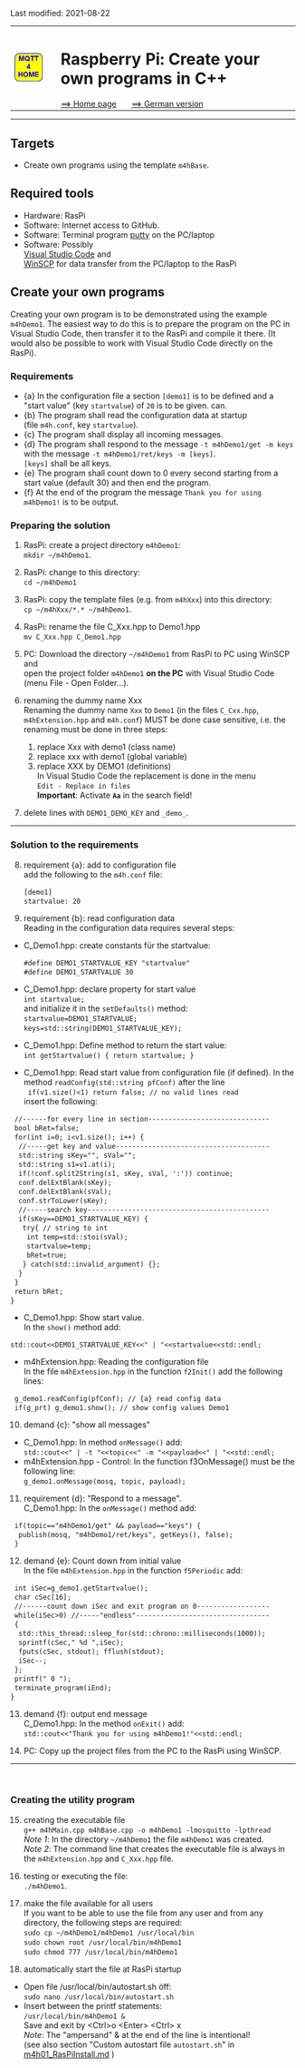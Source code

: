 Last modified: 2021-08-22   
<table><tr><td><img src="logo/mqtt4home_96.png"></td><td>&nbsp;</td><td>
<h1>Raspberry Pi: Create your own programs in C++</h1>
<a href="../readme.md">==> Home page</a> &nbsp; &nbsp; &nbsp; 
<a href="m4h09_RasPiCppCreatingYourOwnProgs.md">==> German version</a> &nbsp; &nbsp; &nbsp; 
</td></tr></table><hr>

## Targets
* Create own programs using the template `m4hBase`.   
   

## Required tools
* Hardware: RasPi
* Software: Internet access to GitHub.
* Software: Terminal program [putty](https://www.chiark.greenend.org.uk/~sgtatham/putty/latest.html) on the PC/laptop
* Software: Possibly   
   [Visual Studio Code](https://code.visualstudio.com/) and   
   [WinSCP](https://winscp.net/eng/docs/lang:de) for data transfer from the PC/laptop to the RasPi   

## Create your own programs
Creating your own program is to be demonstrated using the example `m4hDemo1`. The easiest way to do this is to prepare the program on the PC in Visual Studio Code, then transfer it to the RasPi and compile it there. (It would also be possible to work with Visual Studio Code directly on the RasPi).    

### Requirements
* {a} In the configuration file a section `[demo1]` is to be defined and a "start value" (key `startvalue`) of `20` is to be given.
can.   
* {b} The program shall read the configuration data at startup   
(file `m4h.conf`, key `startvalue`).   
* {c} The program shall display all incoming messages.   
* {d} The program shall respond to the message `-t m4hDemo1/get -m keys` with the message `-t m4hDemo1/ret/keys -m [keys]`.   
   `[keys]` shall be all keys.   
* {e} The program shall count down to 0 every second starting from a start value (default 30) and then end the program.   
* {f} At the end of the program the message `Thank you for using m4hDemo1!` is to be output.

### Preparing the solution   
1. RasPi: create a project directory `m4hDemo1`:   
`mkdir ~/m4hDemo1`.   

2. RasPi: change to this directory:   
`cd ~/m4hDemo1`   

3. RasPi: copy the template files (e.g. from `m4hXxx`) into this directory:   
`cp ~/m4hXxx/*.* ~/m4hDemo1`.   

4. RasPi: rename the file C_Xxx.hpp to Demo1.hpp   
`mv C_Xxx.hpp C_Demo1.hpp`   

5. PC: Download the directory `~/m4hDemo1` from RasPi to PC using WinSCP  and   
   open the project folder `m4hDemo1` __on the PC__ with Visual Studio Code (menu File - Open Folder...).   

6. renaming the dummy name Xxx   
Renaming the dummy name `Xxx` to `Demo1` (in the files `C_Cxx.hpp`, `m4hExtension.hpp` and `m4h.conf`) MUST be done case sensitive, i.e. the renaming must be done in three steps:
   1. replace Xxx with demo1 (class name)   
   2. replace xxx with demo1 (global variable)   
   3. replace XXX by DEMO1 (definitions)   
      In Visual Studio Code the replacement is done in the menu   
   `Edit - Replace in files`   
   __Important__: Activate __`Aa`__ in the search field!

7. delete lines with `DEMO1_DEMO_KEY` and `_demo_`.   

---
### Solution to the requirements
8. requirement {a}: add to configuration file   
add the following to the `m4h.conf` file:   
   ```   
   [demo1]
   startvalue: 20
   ```   

9. requirement {b}: read configuration data   
Reading in the configuration data requires several steps:   
* C_Demo1.hpp: create constants f&uuml;r the startvalue:   
   ```   
   #define DEMO1_STARTVALUE_KEY "startvalue"   
   #define DEMO1_STARTVALUE 30
   ```   

* C_Demo1.hpp: declare property for start value   
  `int startvalue;`   
  and initialize it in the `setDefaults()` method:   
   `startvalue=DEMO1_STARTVALUE;`
   `keys=std::string(DEMO1_STARTVALUE_KEY);`

* C_Demo1.hpp: Define method to return the start value:   
  `int getStartvalue() { return startvalue; }`   

* C_Demo1.hpp: Read start value from configuration file (if defined).   In the method `readConfig(std::string pfConf)` after the line   
` if(v1.size()<1) return false; // no valid lines read`   
insert the following:   
```   
 //------for every line in section------------------------------
 bool bRet=false;
 for(int i=0; i<v1.size(); i++) {
  //-----get key and value--------------------------------------
  std::string sKey="", sVal="";
  std::string s1=v1.at(i);
  if(!conf.split2String(s1, sKey, sVal, ':')) continue;
  conf.delExtBlank(sKey);
  conf.delExtBlank(sVal);
  conf.strToLower(sKey);
  //-----search key---------------------------------------------
  if(sKey==DEMO1_STARTVALUE_KEY) {
   try{ // string to int
    int temp=std::stoi(sVal);
    startvalue=temp;
    bRet=true;
   } catch(std::invalid_argument) {};
  }
 }
 return bRet;
}
```   

* C_Demo1.hpp: Show start value.   
In the `show()` method add:   
```   
std::cout<<DEMO1_STARTVALUE_KEY<<" | "<<startvalue<<std::endl;
```   

* m4hExtension.hpp: Reading the configuration file   
In the file `m4hExtension.hpp` in the function `f2Init()` add the following lines:   
```
 g_demo1.readConfig(pfConf); // {a} read config data
 if(g_prt) g_demo1.show(); // show config values Demo1
```   
   
10. demand {c}: "show all messages"   
* C_Demo1.hpp: In method `onMessage()` add:   
   `std::cout<<" | -t "<<topic<<" -m "<<payload<<" | "<<std::endl;`   
* m4hExtension.hpp - Control: In the function f3OnMessage() must be the following line:   
  `g_demo1.onMessage(mosq, topic, payload);`   
   
11. requirement {d}: "Respond to a message".   
C_Demo1.hpp: In the `onMessage()` method add:   
```   
 if(topic=="m4hDemo1/get" && payload=="keys") {
  publish(mosq, "m4hDemo1/ret/keys", getKeys(), false);
 }
```   

12. demand {e}: Count down from initial value   
In the file `m4hExtension.hpp` in the function `f5Periodic` add:   
```   
 int iSec=g_demo1.getStartvalue();
 char cSec[16];
 //------count down iSec and exit program on 0------------------
 while(iSec>0) //-----"endless"---------------------------------
 { 
  std::this_thread::sleep_for(std::chrono::milliseconds(1000));
  sprintf(cSec," %d ",iSec);
  fputs(cSec, stdout); fflush(stdout);
  iSec--;
 };
 printf(" 0 ");
 terminate_program(iEnd);
}
```   

13. demand {f}: output end message   
C_Demo1.hpp: In the method `onExit()` add:   
`std::cout<<"Thank you for using m4hDemo1!"<<std::endl;`   
   
14. PC: Copy up the project files from the PC to the RasPi using WinSCP.   
---   
&nbsp;
### Creating the utility program

15. creating the executable file   
```g++ m4hMain.cpp m4hBase.cpp -o m4hDemo1 -lmosquitto -lpthread```   
_Note 1_: In the directory `~/m4hDemo1` the file `m4hDemo1` was created.   
_Note 2_: The command line that creates the executable file is always in the `m4hExtension.hpp` and `C_Xxx.hpp` file.   
   

16. testing or executing the file:   
```./m4hDemo1```. 

17. make the file available for all users   
If you want to be able to use the file from any user and from any directory, the following steps are required:   
```sudo cp ~/m4hDemo1/m4hDemo1 /usr/local/bin```   
```sudo chown root /usr/local/bin/m4hDemo1```   
```sudo chmod 777 /usr/local/bin/m4hDemo1```   

18. automatically start the file at RasPi startup   
* Open file /usr/local/bin/autostart.sh &ouml;ff:   
`sudo nano /usr/local/bin/autostart.sh`   
* Insert between the printf statements:   
`/usr/local/bin/m4hDemo1 &`   
Save and exit by &lt;Ctrl&gt;o &lt;Enter&gt; &lt;Ctrl&gt; x   
_Note_: The "ampersand" & at the end of the line is intentional!   
(see also section "Custom autostart file `autostart.sh`" in [m4h01_RasPiInstall.md](https://github.com/khartinger/mqtt4home/blob/main/m4h01_RasPiInstall.md) )
